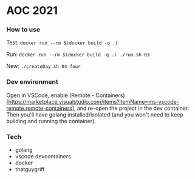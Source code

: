 # AOC 2021

### How to use

Test: `docker run --rm $(docker build -q .)`

Run: `docker run --rm $(docker build -q .) ./run.sh 03`

New: `./createDay.sh 04 four`

### Dev environment

Open in VSCode, enable (Remote - Containers)[https://marketplace.visualstudio.com/items?itemName=ms-vscode-remote.remote-containers], and re-open the project in the dev container.  Then you'll have golang installed/isolated (and you won't need to keep building and running the container).

### Tech

- golang
- vscode devcontainers
- docker
- thatguygriff
